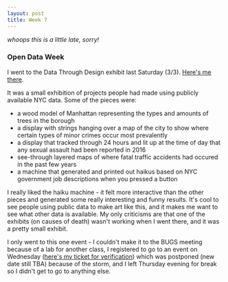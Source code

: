 ```yaml
---
layout: post
title: Week 7
---
```

_whoops this is a little late, sorry!_

### Open Data Week

I went to the Data Through Design exhibit last Saturday (3/3). [Here's me there](https://drive.google.com/file/d/1Mqm4wHmAABGsZrZsEIxYaZAiFIBsaoxk/view?usp=sharing).

It was a small exhibition of projects people had made using publicly available NYC data. Some of the pieces were: 
- a wood model of Manhattan representing the types and amounts of trees in the borough
- a display with strings hanging over a map of the city to show where certain types of minor crimes occur most prevalently
- a display that tracked through 24 hours and lit up at the time of day that any sexual assault had been reported in 2016
- see-through layered maps of where fatal traffic accidents had occured in the past few years
- a machine that generated and printed out haikus based on NYC government job descriptions when you pressed a button

I really liked the haiku machine - it felt more interactive than the other pieces and generated some really interesting and funny results. It's cool to see people using public data to make art like this, and it makes me want to see what other data is available. My only criticisms are that one of the exhibits (on causes of death) wasn't working when I went there, and it was a pretty small exhibit.

I only went to this one event - I couldn't make it to the BUGS meeting because of a lab for another class, I registered to go to an event on Wednesday ([here's my ticket for verification](https://drive.google.com/file/d/1nqKMFhZ8L0YqmppQOGeZeF84Pyhaj3sm/view?usp=sharing)) which was postponed (new date still TBA) because of the storm, and I left Thursday evening for break so I didn't get to go to anything else.
